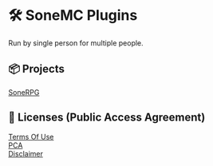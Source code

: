 # 🛠️ SoneMC Plugins

Run by single person for multiple people.


## 📦 Projects

[SoneRPG](https://github.com/SoneMC/SoneRPG)


## 📄 Licenses (Public Access Agreement)

[Terms Of Use](https://sonemcpl.pages.dev/raw/#tou)<br>
[PCA](https://sonemcpl.pages.dev/raw/#pca)<br>
[Disclaimer](https://sonemcpl.pages.dev/raw/#disclaimer)<br>
